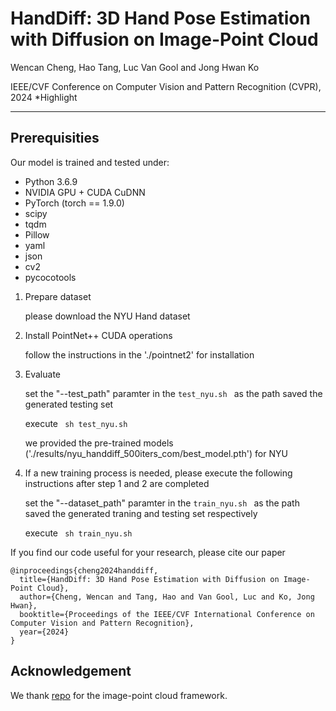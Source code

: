 # HandDiff: 3D Hand Pose Estimation with Diffusion on Image-Point Cloud

Wencan Cheng, Hao Tang, Luc Van Gool and Jong Hwan Ko

IEEE/CVF Conference on Computer Vision and Pattern Recognition (CVPR), 2024
*Highlight

---
## Prerequisities
Our model is trained and tested under:
* Python 3.6.9
* NVIDIA GPU + CUDA CuDNN
* PyTorch (torch == 1.9.0)
* scipy
* tqdm
* Pillow
* yaml
* json
* cv2
* pycocotools

1. Prepare dataset 

    please download the NYU Hand dataset

2. Install PointNet++ CUDA operations

    follow the instructions in the './pointnet2' for installation 

3. Evaluate

    set the "--test_path" paramter in the ```test_nyu.sh ``` as the path saved the generated testing set

    execute ``` sh test_nyu.sh```

    we provided the pre-trained models ('./results/nyu_handdiff_500iters_com/best_model.pth') for NYU

4. If a new training process is needed, please execute the following instructions after step 1 and 2 are completed

    set the "--dataset_path" paramter in the ```train_nyu.sh ``` as the path saved the generated traning and testing set respectively

    execute ``` sh train_nyu.sh```

If you find our code useful for your research, please cite our paper
```
@inproceedings{cheng2024handdiff,
  title={HandDiff: 3D Hand Pose Estimation with Diffusion on Image-Point Cloud},
  author={Cheng, Wencan and Tang, Hao and Van Gool, Luc and Ko, Jong Hwan},
  booktitle={Proceedings of the IEEE/CVF International Conference on Computer Vision and Pattern Recognition},
  year={2024}
}
```

## Acknowledgement

We thank [repo](https://github.com/PengfeiRen96/IPNet) for the image-point cloud framework.


